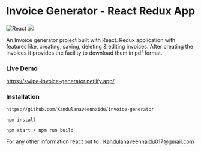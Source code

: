 # Invoice Generator - React Redux App
![React](https://img.shields.io/badge/react-%2320232a.svg?style=for-the-badge&logo=react&logoColor=%2361DAFB) ![](https://img.shields.io/badge/bootstrap-%23563D7C.svg?style=for-the-badge&logo=bootstrap&logoColor=white)

An Invoice generator project built with React. Redux application with features like, creating, saving, deleting & editing invoices. After creating the invoices it provides the facility to download them in pdf format.

### Live Demo
https://swipe-invoice-generator.netlify.app/

### Installation

```
https://github.com/Kandulanaveennaidu/invoice-generator

npm install

npm start / npm run build

```

For any other information react out to : Kandulanaveennaidu017@gmail.com
